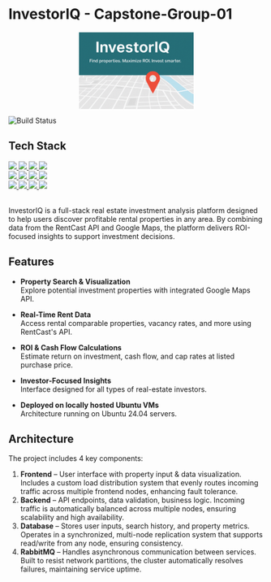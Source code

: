 # InvestorIQ - Capstone-Group-01
<img src="./messaging/banner/banner.png" alt="Banner" width="45%" style="max-width:800px; display:block; margin:auto;" />



![Build Status](https://img.shields.io/badge/build-completed-brightgreen)

## Tech Stack
<a href="https://react.dev/" target="_blank">
  <img src="https://img.shields.io/badge/React.js-61DAFB?style=for-the-badge&logo=react&logoColor=black" />
</a>
<a href="https://nodejs.org/" target="_blank">
  <img src="https://img.shields.io/badge/Node.js-339933?style=for-the-badge&logo=nodedotjs&logoColor=white" />
</a>
<a href="https://mariadb.org/" target="_blank">
  <img src="https://img.shields.io/badge/MariaDB-003545?style=for-the-badge&logo=mariadb&logoColor=white" />
</a>
<a href="https://www.rabbitmq.com/" target="_blank">
  <img src="https://img.shields.io/badge/RabbitMQ-FF6600?style=for-the-badge&logo=rabbitmq&logoColor=white" />
</a>
<br>
<a href="https://tailscale.com/" target="_blank">
  <img src="https://img.shields.io/badge/Tailscale-00A9E0?style=for-the-badge&logo=tailscale&logoColor=white" />
</a>
<a href="http://www.haproxy.org/" target="_blank">
<img src="https://img.shields.io/badge/HAProxy-LoadBalancer-007EC6?style=for-the-badge" />
</a>
<a href="https://grafana.com/" target="_blank">
  <img src="https://img.shields.io/badge/Grafana-F46800?style=for-the-badge&logo=grafana&logoColor=white" />
</a>
<a href="https://www.nginx.com/" target="_blank">
  <img src="https://img.shields.io/badge/Nginx-009639?style=for-the-badge&logo=nginx&logoColor=white" />
</a>
<br>
<a href="https://www.php.net/" target="_blank">
  <img src="https://img.shields.io/badge/PHP-777BB4?style=for-the-badge&logo=php&logoColor=white" />
</a>
<a href="https://www.python.org/" target="_blank">
  <img src="https://img.shields.io/badge/Python-3776AB?style=for-the-badge&logo=python&logoColor=white" />
</a>
<a href="https://www.gnu.org/software/bash/" target="_blank">
  <img src="https://img.shields.io/badge/Shell_Scripts-4EAA25?style=for-the-badge&logo=gnu-bash&logoColor=white" />
</a>
<a href="https://spline.design/" target="_blank">
  <img src="https://img.shields.io/badge/Spline%20Design-1E1E1E?style=for-the-badge&logoColor=white&labelColor=1E1E1E" />
</a>


<br>
<br>

InvestorIQ is a full-stack real estate investment analysis platform designed to help users discover profitable rental properties in any area. By combining data from the RentCast API and Google Maps, the platform delivers ROI-focused insights to support investment decisions.

## Features

- **Property Search & Visualization**  
  Explore potential investment properties with integrated Google Maps API.

- **Real-Time Rent Data**  
  Access rental comparable properties, vacancy rates, and more using RentCast's API.

- **ROI & Cash Flow Calculations**  
  Estimate return on investment, cash flow, and cap rates at listed purchase price.

- **Investor-Focused Insights**  
  Interface designed for all types of real-estate investors.

- **Deployed on locally hosted Ubuntu VMs**  
  Architecture running on Ubuntu 24.04 servers.

## Architecture

The project includes 4 key components:

1. **Frontend** – User interface with property input & data visualization. Includes a custom load distribution system that evenly routes incoming traffic across multiple frontend nodes, enhancing fault tolerance.
2. **Backend** – API endpoints, data validation, business logic. Incoming traffic is automatically balanced across multiple nodes, ensuring scalability and high availability.
3. **Database** – Stores user inputs, search history, and property metrics. Operates in a synchronized, multi-node replication system that supports read/write from any node, ensuring consistency.
4. **RabbitMQ** – Handles asynchronous communication between services. Built to resist network partitions, the cluster automatically resolves failures, maintaining service uptime.


